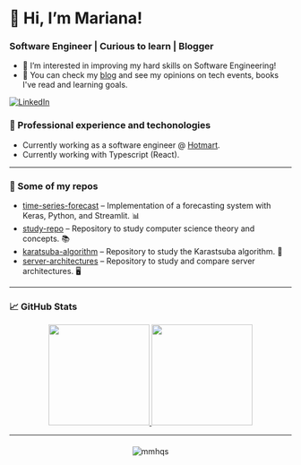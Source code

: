 # 👋 Hi, I’m Mariana!
### Software Engineer | Curious to learn | Blogger
- 👀 I’m interested in improving my hard skills on Software Engineering!
- :blue_book: You can check my [blog](https://mariscript.blog) and see my opinions on tech events, books I've read and learning goals.

[![LinkedIn](https://img.shields.io/badge/LinkedIn-0077B5?style=for-the-badge&logo=linkedin&logoColor=white)](https://www.linkedin.com/in/mariana-ahenriques/)

### 💼 Professional experience and techonologies
- Currently working as a software engineer @ [Hotmart](https://www.linkedin.com/company/hotmart/posts/?feedView=all).
- Currently working with Typescript (React).
  
---

### 📂 Some of my repos
- [time-series-forecast](https://github.com/mmhqs/time-series-forecast) – Implementation of a forecasting system with Keras, Python, and Streamlit. 📊
- [study-repo](https://github.com/mmhqs/study-repo) – Repository to study computer science theory and concepts. 📚
- [karatsuba-algorithm](https://github.com/mmhqs/karatsuba-algorithm) – Repository to study the Karastsuba algorithm. 🔢
- [server-architectures](https://github.com/mmhqs/server-architectures) – Repository to study and compare server architectures. 🖥️
---

### 📈 GitHub Stats
<div align="center">
  <a href="https://github.com/mmhqs">
    <img height="180em" src="https://github-readme-stats.vercel.app/api?username=mmhqs&show_icons=true&hide_border=true&theme=react&bg_color=0D1117&title_color=5ce1e6&icon_color=5ce1e6"/>
  </a>
  <a href="https://github.com/mmhqs">
    <img height="180em" src="https://github-readme-stats.vercel.app/api/top-langs/?username=mmhqs&layout=compact&hide_border=true&theme=react&bg_color=0D1117&title_color=5ce1e6&icon_color=5ce1e6"/>
  </a>
</div>

---

<div style="text-align: center; margin-top: 20px;">
  <img src="https://komarev.com/ghpvc/?username=mmhqs&label=Profile%20views&color=0e75b6&style=flat" alt="mmhqs"/>
</div>
